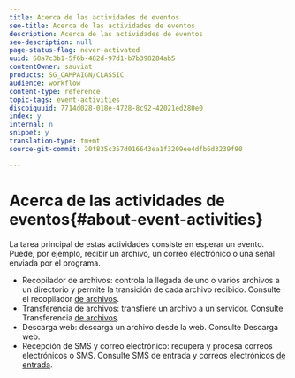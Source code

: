 ```yaml
---
title: Acerca de las actividades de eventos
seo-title: Acerca de las actividades de eventos
description: Acerca de las actividades de eventos
seo-description: null
page-status-flag: never-activated
uuid: 68a7c3b1-5f6b-482d-97d1-b7b398284ab5
contentOwner: sauviat
products: SG_CAMPAIGN/CLASSIC
audience: workflow
content-type: reference
topic-tags: event-activities
discoiquuid: 7714d028-018e-4728-8c92-42021ed280e0
index: y
internal: n
snippet: y
translation-type: tm+mt
source-git-commit: 20f835c357d016643ea1f3209ee4dfb6d3239f90

---
```



# Acerca de las actividades de eventos{#about-event-activities}

La tarea principal de estas actividades consiste en esperar un evento. Puede, por ejemplo, recibir un archivo, un correo electrónico o una señal enviada por el programa.

* Recopilador de archivos: controla la llegada de uno o varios archivos a un directorio y permite la transición de cada archivo recibido. Consulte el recopilador [de archivos](../../workflow/using/file-collector.md).
* Transferencia de archivos: transfiere un archivo a un servidor. Consulte Transferencia [de archivos](../../workflow/using/file-transfer.md).
* Descarga web: descarga un archivo desde la web. Consulte Descarga [](../../workflow/using/web-download.md)web.
* Recepción de SMS y correo electrónico: recupera y procesa correos electrónicos o SMS. Consulte SMS [](../../workflow/using/inbound-sms.md) de entrada y correos electrónicos [de entrada](../../workflow/using/inbound-emails.md).

